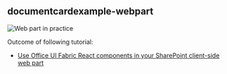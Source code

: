 ## documentcardexample-webpart

![Web part in practice](https://devofficecdn.azureedge.net/sharepointdocumentation/images/fabric-components-doc-card-view-ex.png)

Outcome of following tutorial:

* [Use Office UI Fabric React components in your SharePoint client-side web part ](https://docs.microsoft.com/sharepoint/dev/spfx/web-parts/get-started/use-fabric-react-components)